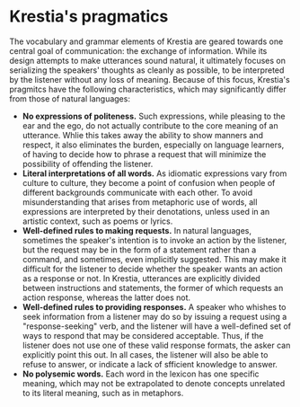# Krestia's pragmatics
The vocabulary and grammar elements of Krestia are geared towards one central goal of communication: the exchange of information. While its design attempts to make utterances sound natural, it ultimately focuses on serializing the speakers' thoughts as cleanly as possible, to be interpreted by the listener without any loss of meaning. Because of this focus, Krestia's pragmitcs have the following characteristics, which may significantly differ from those of natural languages:
- **No expressions of politeness.** Such expressions, while pleasing to the ear and the ego, do not actually contribute to the core meaning of an utterance. Whlie this takes away the ability to show manners and respect, it also eliminates the burden, especially on language learners, of having to decide how to phrase a request that will minimize the possibility of offending the listener.
- **Literal interpretations of all words.** As idiomatic expressions vary from culture to culture, they become a point of confusion when people of different backgrounds communicate with each other. To avoid misunderstanding that arises from metaphoric use of words, all expressions are interpreted by their denotations, unless used in an artistic context, such as poems or lyrics.
- **Well-defined rules to making requests.** In natural languages, sometimes the speaker's intention is to invoke an action by the listener, but the request may be in the form of a statement rather than a command, and sometimes, even implicitly suggested. This may make it difficult for the listener to decide whether the speaker wants an action as a response or not. In Krestia, utterances are explicitly divided between instructions and statements, the former of which requests an action response, whereas the latter does not.
- **Well-defined rules to providing responses.** A speaker who whishes to seek information from a listener may do so by issuing a request using a "response-seeking" verb, and the listener will have a well-defined set of ways to respond that may be considered acceptable. Thus, if the listener does not use one of these valid response formats, the asker can explicitly point this out. In all cases, the listener will also be able to refuse to answer, or indicate a lack of sfficient knowledge to answer.
- **No polysemic words.** Each word in the lexicon has one specific meaning, which may not be extrapolated to denote concepts unrelated to its literal meaning, such as in metaphors.